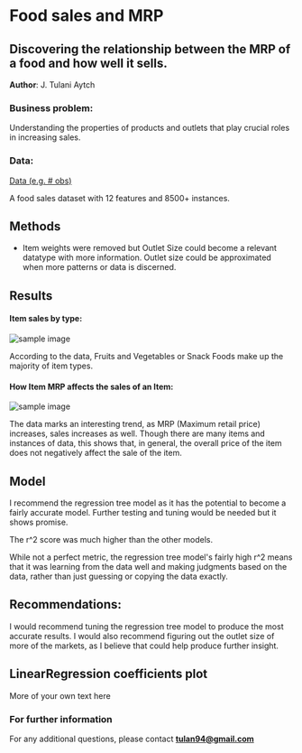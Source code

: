 # Food sales and MRP
## Discovering the relationship between the MRP of a food and how well it sells.

**Author**: J. Tulani Aytch

### Business problem:

Understanding the properties of products and outlets that play crucial roles in increasing sales.


### Data:
[Data (e.g. # obs)](https://datahack.analyticsvidhya.com/contest/practice-problem-big-mart-sales-iii/)

A food sales dataset with 12 features and 8500+ instances.


## Methods
- Item weights were removed but Outlet Size could become a relevant datatype with more information. Outlet size could be approximated when more patterns or data is discerned. 

## Results

#### Item sales by type:

![sample image](https://user-images.githubusercontent.com/112998617/199860669-bde68d87-aea4-4ef6-904a-572ffc84244f.png)

According to the data, Fruits and Vegetables or Snack Foods make up the majority of item types. 

#### How Item MRP affects the sales of an Item:

![sample image](https://user-images.githubusercontent.com/112998617/199860456-47a6bf9a-a953-459d-a56d-009ae66252cb.png)

The data marks an interesting trend, as MRP (Maximum retail price) increases, sales increases as well. Though there are many items and instances of data, this shows that, in general, the overall price of the item does not negatively affect the sale of the item. 

## Model

I recommend the regression tree model as it has the potential to become a fairly accurate model. Further testing and tuning would be needed but it shows promise. 

The r^2 score was much higher than the other models. 

While not a perfect metric, the regression tree model's fairly high r^2 means that it was learning from the data well and making judgments based on the data, rather than just guessing or copying the data exactly. 

## Recommendations:

I would recommend tuning the regression tree model to produce the most accurate results. I would also recommend figuring out the outlet size of more of the markets, as I believe that could help produce further insight. 


## LinearRegression coefficients plot

More of your own text here


### For further information


For any additional questions, please contact **tulan94@gmail.com**
